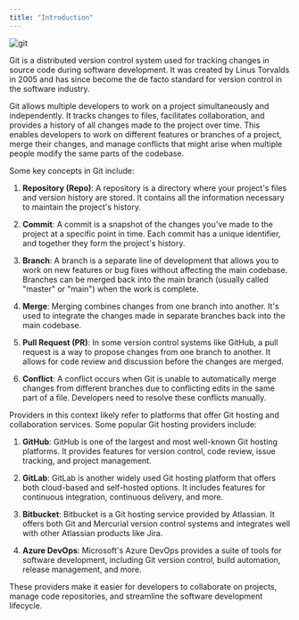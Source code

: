 ```yaml
---
title: "Introduction"
---
```


![git](https://upload.wikimedia.org/wikipedia/commons/thumb/e/e0/Git-logo.svg/1280px-Git-logo.svg.png)

Git is a distributed version control system used for tracking changes in source code during software development. It was created by Linus Torvalds in 2005 and has since become the de facto standard for version control in the software industry.

Git allows multiple developers to work on a project simultaneously and independently. It tracks changes to files, facilitates collaboration, and provides a history of all changes made to the project over time. This enables developers to work on different features or branches of a project, merge their changes, and manage conflicts that might arise when multiple people modify the same parts of the codebase.

Some key concepts in Git include:

1. **Repository (Repo)**: A repository is a directory where your project's files and version history are stored. It contains all the information necessary to maintain the project's history.

2. **Commit**: A commit is a snapshot of the changes you've made to the project at a specific point in time. Each commit has a unique identifier, and together they form the project's history.

3. **Branch**: A branch is a separate line of development that allows you to work on new features or bug fixes without affecting the main codebase. Branches can be merged back into the main branch (usually called "master" or "main") when the work is complete.

4. **Merge**: Merging combines changes from one branch into another. It's used to integrate the changes made in separate branches back into the main codebase.

5. **Pull Request (PR)**: In some version control systems like GitHub, a pull request is a way to propose changes from one branch to another. It allows for code review and discussion before the changes are merged.

6. **Conflict**: A conflict occurs when Git is unable to automatically merge changes from different branches due to conflicting edits in the same part of a file. Developers need to resolve these conflicts manually.

Providers in this context likely refer to platforms that offer Git hosting and collaboration services. Some popular Git hosting providers include:

1. **GitHub**: GitHub is one of the largest and most well-known Git hosting platforms. It provides features for version control, code review, issue tracking, and project management.

2. **GitLab**: GitLab is another widely used Git hosting platform that offers both cloud-based and self-hosted options. It includes features for continuous integration, continuous delivery, and more.

3. **Bitbucket**: Bitbucket is a Git hosting service provided by Atlassian. It offers both Git and Mercurial version control systems and integrates well with other Atlassian products like Jira.

4. **Azure DevOps**: Microsoft's Azure DevOps provides a suite of tools for software development, including Git version control, build automation, release management, and more.

These providers make it easier for developers to collaborate on projects, manage code repositories, and streamline the software development lifecycle.

